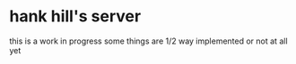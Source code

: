 # hank hill's server
this is a work in progress some things are 1/2 way implemented or not at all yet
